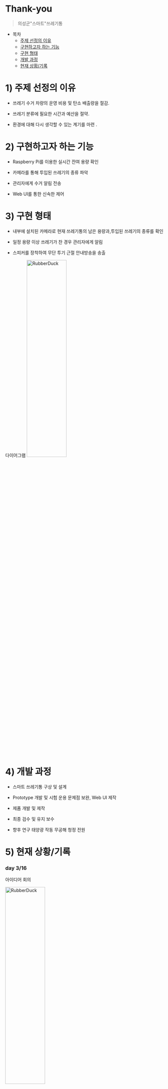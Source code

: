 # Thank-you
>의성군"스마트"쓰레기통


* 목차
  * [주제 선정의 이유](#1-주제-선정의-이유)
  * [구현하고자 하는 기능](#2-구현하고자-하는-기능)
  * [구현 형태](#3-구현-형태)
  * [개발 과정](#4-개발-과정)
  * [현재 상황/기록](#5-현재-상황기록)



# 1) 주제 선정의 이유
  * 쓰레기 수거 차량의 운영 비용 및 탄소 배출량을 절감.


  * 쓰레기 분류에 필요한 시간과 예산을 절약.


  * 환경에 대해 다시 생각할 수 있는 계기를 마련 .


# 2) 구현하고자 하는 기능
  * Raspberry Pi를 이용한 실시간 잔여 용량 확인


  * 카메라를 통해 투입된 쓰레기의 종류 파악


  * 관리자에게 수거 알림 전송


  * Web UI를 통한 신속한 제어


# 3) 구현 형태
  * 내부에 설치된 카메라로 현재 쓰레기통의 남은 용량과,투입된 쓰레기의 종류를 확인


  * 일정 용량 이상 쓰레기가 찬 경우 관리자에게 알림


  * 스피커를 장착하여 무단 투기 근절 안내방송을 송출


다이어그램
<img src="https://user-images.githubusercontent.com/117147980/229779810-dd664aae-2cad-43c7-a136-45dd076dc93e.png" width="50%" height="40%" title="px100" alt="RubberDuck"></img>


# 4) 개발 과정
  * 스마트 쓰레기통 구상 및 설계


  * Prototype 개발 및 시험 운용 문제점 보완, Web UI 제작


  * 제품 개발 및 제작 


  * 최종 검수 및 유지 보수


  * 향후 연구 태양광 작동 무공해 청정 전원 

# 5) 현재 상황/기록
### day 3/16
아이디어 회의 


<img src="https://user-images.githubusercontent.com/117147980/232285190-48594657-447a-4464-a4d0-c2303e7f40f5.jpg" width="50%" height="40%" title="px100" alt="RubberDuck"></img>


<img src="https://user-images.githubusercontent.com/117147980/232285212-d39b0bac-273b-489a-8cbb-26a9d52554d2.jpg" width="30%" height="40%" title="px100" alt="RubberDuck"></img>


### day 3/30
1차 발표


![image](https://user-images.githubusercontent.com/117147980/232286510-cfccd3e4-bfae-44b9-b5d9-b0f9a565a7b1.png)

### day 4/2
피드백


<img src="https://user-images.githubusercontent.com/117147980/232286555-0dc61a2e-0b50-4618-a573-318b627670c2.png" width="40%" height="30%" title="px100" alt="RubberDuck"></img>


### day 4/11
재료구입


![download](https://user-images.githubusercontent.com/117147980/232286645-e3f92e30-7412-493d-861b-36f8503d7794.jpg)
